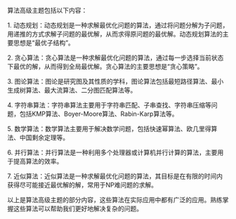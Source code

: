 算法高级主题包括以下内容：  
  
1. 动态规划：动态规划是一种求解最优化问题的算法，通过将问题分解为子问题，用递推的方式求解子问题的最优解，从而求得原问题的最优解。动态规划算法的主要思想是“最优子结构”。  
  
2. 贪心算法：贪心算法是一种求解最优化问题的算法，通过每一步选择当前状态下最优的解，从而得到全局最优解。贪心算法的主要思想是“贪心策略”。  
  
3. 图论算法：图论是研究图及其性质的学科，图论算法包括最短路径算法、最小生成树算法、最大流算法、二分图匹配算法等。  
  
4. 字符串算法：字符串算法主要用于字符串匹配、子串查找、字符串压缩等问题，包括KMP算法、Boyer-Moore算法、Rabin-Karp算法等。  
  
5. 数学算法：数学算法主要用于解决数学问题，包括快速幂算法、欧几里得算法、中国剩余定理等。  
  
6. 并行算法：并行算法是一种利用多个处理器或计算机并行计算的算法，主要用于提高算法的效率。  
  
7. 近似算法：近似算法是一种求解最优化问题的算法，其目标是在有限的时间内获得尽可能接近最优解的解，常用于NP难问题的求解。  
  
以上是算法高级主题的部分内容，这些算法在实际应用中都有广泛的应用。熟练掌握这些算法可以帮助我们更好地解决复杂的问题。